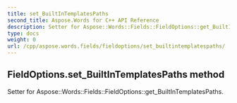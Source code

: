 ```yaml
---
title: set_BuiltInTemplatesPaths
second_title: Aspose.Words for C++ API Reference
description: Setter for Aspose::Words::Fields::FieldOptions::get_BuiltInTemplatesPaths. 
type: docs
weight: 0
url: /cpp/aspose.words.fields/fieldoptions/set_builtintemplatespaths/
---
```

## FieldOptions.set_BuiltInTemplatesPaths method


Setter for Aspose::Words::Fields::FieldOptions::get_BuiltInTemplatesPaths. 

